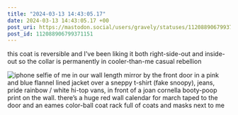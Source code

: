 ```yaml
---
title: "2024-03-13 14:43:05.17"
date: 2024-03-13 14:43:05.17 +00
post_uri: https://mastodon.social/users/gravely/statuses/112088906799371151
post_id: 112088906799371151
---
```

this coat is reversible and I've been liking it both right-side-out and inside-out so the collar is permanently in cooler-than-me casual rebellion


![iphone selfie of me in our wall length mirror by the front door in a pink and blue flannel lined jacket over a sneppy t-shirt (fake snoopy), jeans, pride rainbow / white hi-top vans, in front of a joan cornella booty-poop print on the wall. there’s a huge red wall calendar for march taped to the door and an eames color-ball coat rack full of coats and masks next to me](/images/112088906492024866.jpeg)

